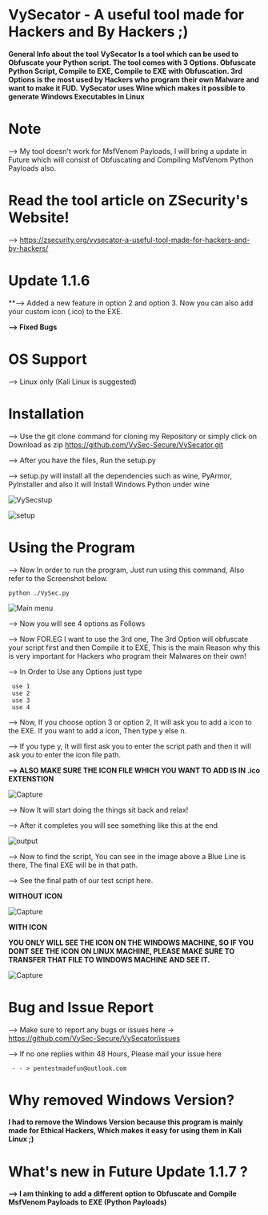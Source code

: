 # VySecator - A useful tool made for Hackers and By Hackers ;)
**General Info about the tool**
**VySecator Is a tool which can be used to Obfuscate your Python script. The tool comes with 3 Options. Obfuscate Python Script, Compile to EXE, Compile to EXE with Obfuscation.
3rd Options is the most used by Hackers who program their own Malware and want to make it FUD.**
**VySecator uses Wine which makes it possible to generate Windows Executables in Linux**

# Note 

--> My tool doesn't work for MsfVenom Payloads, I will bring a update in Future which will consist of Obfuscating and Compiling MsfVenom Python Payloads also.

# Read the tool article on ZSecurity's Website!

--> https://zsecurity.org/vysecator-a-useful-tool-made-for-hackers-and-by-hackers/


# Update 1.1.6

**--> Added a new feature in option 2 and option 3. Now you can also add your custom icon (.ico) to the EXE.


**--> Fixed Bugs**

# OS Support

--> Linux only (Kali Linux is suggested)

 
# Installation
 --> Use the git clone command for cloning my Repository or simply click on Download as zip
     https://github.com/VySec-Secure/VySecator.git
 
--> After you have the files, Run the setup.py

--> setup.py will install all the dependencies such as wine, PyArmor, PyInstaller and also it will Install Windows Python under wine

![VySecstup](https://user-images.githubusercontent.com/67494275/88782304-0c0cce00-d1ab-11ea-9015-0bfa077022dc.PNG)

![setup](https://user-images.githubusercontent.com/67494275/88782577-6148df80-d1ab-11ea-9627-d008c1aa2f0e.PNG)


# Using the Program
 --> Now In order to run the program, Just run using this command, Also refer to the Screenshot below.
 
 `python ./VySec.py`
 
![Main menu](https://user-images.githubusercontent.com/67494275/88782664-77ef3680-d1ab-11ea-894e-8db597bcdb4d.PNG)

 --> Now you will see 4 options as Follows
 
 --> Now FOR.EG I want to use the 3rd one, The 3rd Option will obfuscate your script first and then Compile it to EXE,
     This is the main Reason why this is very important for Hackers who program their Malwares on their own!
     
 --> In Order to Use any Options just type
 
     use 1
     use 2
     use 3
     use 4
     
 
 --> Now, If you choose option 3 or option 2, It will ask you to add a icon to the EXE. If you want to add a icon, Then type y else n.
 
 --> If you type y, It will first ask you to enter the script path and then it will ask you to enter the icon file path.
 
 **--> ALSO MAKE SURE THE ICON FILE WHICH YOU WANT TO ADD IS IN .ico EXTENSTION**
 
 
![Capture](https://user-images.githubusercontent.com/67494275/89103181-7d5bb380-d42d-11ea-822c-43c0ea074494.PNG)


 --> Now It will start doing the things sit back and relax!
 
 --> After it completes you will see something like this at the end
 
![output](https://user-images.githubusercontent.com/67494275/88783625-a4f01900-d1ac-11ea-845b-daed3b024380.png)
 
--> Now to find the script, You can see in the image above a Blue Line is there, The final EXE will be in that path.

--> See the final path of our test script here.

**WITHOUT ICON**

![Capture](https://user-images.githubusercontent.com/67494275/88783271-30b57580-d1ac-11ea-8e50-137a77c39853.PNG)

**WITH ICON**

**YOU ONLY WILL SEE THE ICON ON THE WINDOWS MACHINE, SO IF YOU DONT SEE THE ICON ON LINUX MACHINE, PLEASE MAKE SURE TO TRANSFER THAT FILE TO WINDOWS MACHINE AND SEE IT.**


![Capture](https://user-images.githubusercontent.com/67494275/89103253-04a92700-d42e-11ea-8872-2edc06411e34.PNG)


# Bug and Issue Report
 --> Make sure to report any bugs or issues here -> https://github.com/VySec-Secure/VySecator/issues
 
 --> If no one replies within 48 Hours, Please mail your issue here 

     - - > pentestmadefun@outlook.com
 

# Why removed Windows Version?

**I had to remove the Windows Version because this program is mainly made for Ethical Hackers, 
Which makes it easy for using them in Kali Linux ;)**
      
# What's new in Future Update 1.1.7 ?

**--> I am thinking to add a different option to Obfuscate and Compile MsfVenom Payloads to EXE (Python Payloads)**
      
